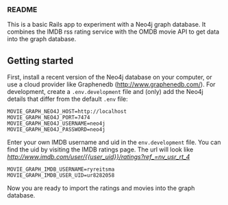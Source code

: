 ### README

This is a basic Rails app to experiment with a Neo4j graph database. It combines the IMDB rss rating service with the OMDB movie API to get data into the graph database. 

## Getting started
First, install a recent version of the Neo4j database on your computer, or use a cloud provider like Graphenedb (http://www.graphenedb.com/). For development, create a `.env.development` file and (only) add the Neo4j details that differ from the default `.env` file: 

```
MOVIE_GRAPH_NEO4J_HOST=http://localhost
MOVIE_GRAPH_NEO4J_PORT=7474
MOVIE_GRAPH_NEO4J_USERNAME=neo4j
MOVIE_GRAPH_NEO4J_PASSWORD=neo4j
```

Enter your own IMDB username and uid in the `env.development` file. You can find the uid by visiting the IMDB ratings page. The url will look like *http://www.imdb.com/user/{{user_uid}}/ratings?ref_=nv_usr_rt_4* 

```
MOVIE_GRAPH_IMDB_USERNAME=ryreitsma
MOVIE_GRAPH_IMDB_USER_UID=ur8282058
```

Now you are ready to import the ratings and movies into the graph database. 
